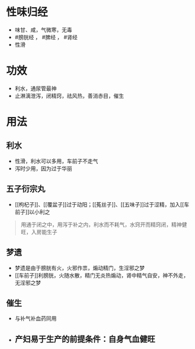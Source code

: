 # 性味归经
- 味甘、咸，气微寒，无毒
-  #膀胱经 ， #脾经 ， #肾经 
-  性滑
# 功效
- 利水，通尿管最神
- 止淋漓泄泻，闭精窍，祛风热，善消赤目，催生
# 用法
## 利水
- 性滑，利水可以多用，车前子不走气
- 泻时少用，因为过于华丽
## 五子衍宗丸
- [[枸杞子]]、[[覆盆子]]过于动阳；[[菟丝子]]、[[五味子]]过于涩精，加入[[车前子]]以小利之
>用通于闭之中，用泻于补之内，利水而不耗气，水窍开而精窍闭，精神健旺，入房能生子
## 梦遗
- 梦遗是由于膀胱有火，火邪作祟，煽动精门，生淫邪之梦
- [[车前子]]利膀胱，火随水散，精门无炎热煽动，肾中精气自安，神不外走，无淫邪之梦
## 催生
- 与补气补血药同用
- 产妇易于生产的前提条件：自身气血健旺 
    - 